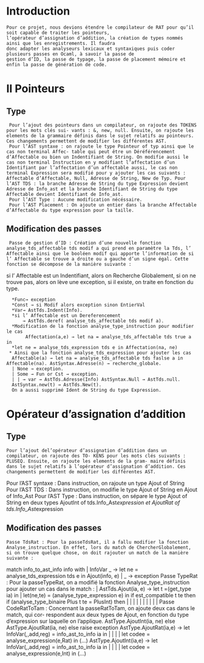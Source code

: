 # Introduction

    Pour ce projet, nous devions étendre le compilateur de RAT pour qu’il soit capable de traiter les pointeurs,  
    l’opérateur d’assignation d’addition, la création de types nommés ainsi que les enregistrements. Il faudra    
    donc adapter les analyseurs lexicaux et syntaxiques puis coder plusieurs passes en Ocaml, à savoir la passe de   
    gestion d’ID, la passe de typage, la passe de placement mémoire et enfin la passe de génération de code.

# II Pointeurs

   ## Type
   
     Pour l’ajout des pointeurs dans un compilateur, on rajoute des TOKENS pour les mots clés sui- vants : &, new, null. Ensuite, on rajoute les elements de la grammaire définis dans le sujet relatifs au pointeurs. Ces changements permettent de modifier les différentes AST.
     Pour l’AST syntaxe : on rajoute le type Pointeur of typ ainsi que le cas non terminal Affec- table qui peut être un Déréférencement d’Affectable ou bien un Indentifiant de String. On modifie aussi le cas non terminal Instruction en y modifiant l’affectation d’un Identifiant par l’affectation d’un affectable aussi, le cas non terminal Expression sera modifié pour y ajouter les cas suivants : Affectable d’Affectable, Null, Adresse de String, New de Typ. Pour l’AST TDS : la branche Adresse de String du type Expression devient Adresse de Info_ast et la branche Identifiant de String du type Affectable devient Identifiant de Info_ast.
     Pour l’AST Type : Aucune modification nécéssaire.
     Pour l’AST Placement : On ajoute un entier dans la branche Affectable d’Affectable du type expression pour la taille.
   
   ## Modification des passes
   
     Passe de gestion d’ID : Création d’une nouvelle fonction analyse_tds_affectable tds modif a qui prend en paramètre la Tds, l’ Affectable ainsi que le booléen modif qui apporte l’information de si l’ Affectable se trouve a droite ou a gauche d’un signe égal. Cette fonction se décompose de la manière suivante :
  si l’ Affectable est un Indentifiant, alors on Recherche Globalement, si on ne trouve pas, alors on lève une exception, si il existe, on traite en fonction du type.

      *Func→ exception
      *Const → si Modif alors exception sinon EntierVal
      *Var→ AstTds.Indent(Info).
      *si l’ Affectable est un Dereferencement
          → AstTds.deref( analyse_tds_affectable tds modif a).
      *Modification de la fonction analyse_type_instruction pour modifier le cas
           Affectation(a,e) → let na = analyse_tds_affectable tds true a in
      *let ne = analyse_tds_expression tds e in Affectation(na, ne)
     * Ainsi que la fonction analyse_tds_expression pour ajouter les cas
      Affectable(a) → let na = analyse_tds_affectable tds faslse a in Affectable(na). AstSyntax.Adresse(n) → recherche_globale.
      | None → exception.
      | Some → Fun or Cst → exception.
      | | → var → AstTds.Adresse(Info) AstSyntax.Null → AstTds.null.
      AstSyntax.new(t) → AstTds.New(t).
      On a aussi supprimé Ident de String du type Expression.

  # Opérateur d’assignation d’addition
  
  ## Type
  
    Pour l’ajout del’opérateur d’assignation d’addition dans un compilateur, on rajoute des TO- KENS pour les mots clés suivants : PLUSEQ. Ensuite, on rajoute les elements de la gram- maire définis dans le sujet relatifs à l’opérateur d’assignation d’addition. Ces changements permettent de modifier les différentes AST.
  Pour l’AST syntaxe : Dans instruction, on rajoute un type Ajout of String
  Pour l’AST TDS : Dans instruction, on modifie le type Ajout of String en Ajout of Info_Ast Pour l’AST Type : Dans instruction, on sépare le type Ajout of String en deux types AjoutInt of tds.Info_Ast*expression et AjoutRat of tds.Info_Ast*expression
  
  ## Modification des passes 
  
    Passe TdsRat : Pour la passeTdsRat, il a fallu modifier la fonction Analyse_instruction. En effet, lors du match de ChercherGlobalement, si on trouve quelque chose, on doit rajouter un match de la manière suivante :
  match info_to_ast_info info with
  | InfoVar _ →
  let ne = analyse_tds_expression tds e in Ajout(info, e)
  | _ → exception
  Passe TypeRat : Pour la passeTypeRat, on a modifié la fonction Analyse_type_instruction pour ajouter un cas dans le match :
  | AstTds.Ajout(ia, e) -> let t =(get_type ia) in
  | let(ne,te) = (analyse_type_expression e) in
    if est_compatible t te then
  if (analyse_type_binaire Plus t te = PlusInt) then
  | |
  | |
  | |
  | |
  | |
  Passe CodeRatToTam : Concernant la passeRatToTam, on ajoute deux cas dans le match, qui cor- respondent aux deux types de Ajout, en fonction du type d’expression sur laquelle on l’applique.
  AstType.AjoutInt(ia, ne) else AstType.AjoutRat(ia, ne)
  else raise exception
   AstType.AjoutRat(ia,e) →
  let InfoVar(_,_,add,reg) = info_ast_to_info ia in
  |
  |
  | | let codee = analyse_expression(e,Rat) in (...)
  AstType.AjoutInt(ia,e) →
  let InfoVar(_,_,add,reg) = info_ast_to_info ia in
  |
  |
  | | let codee = analyse_expression(e,Int) in (...)
  
